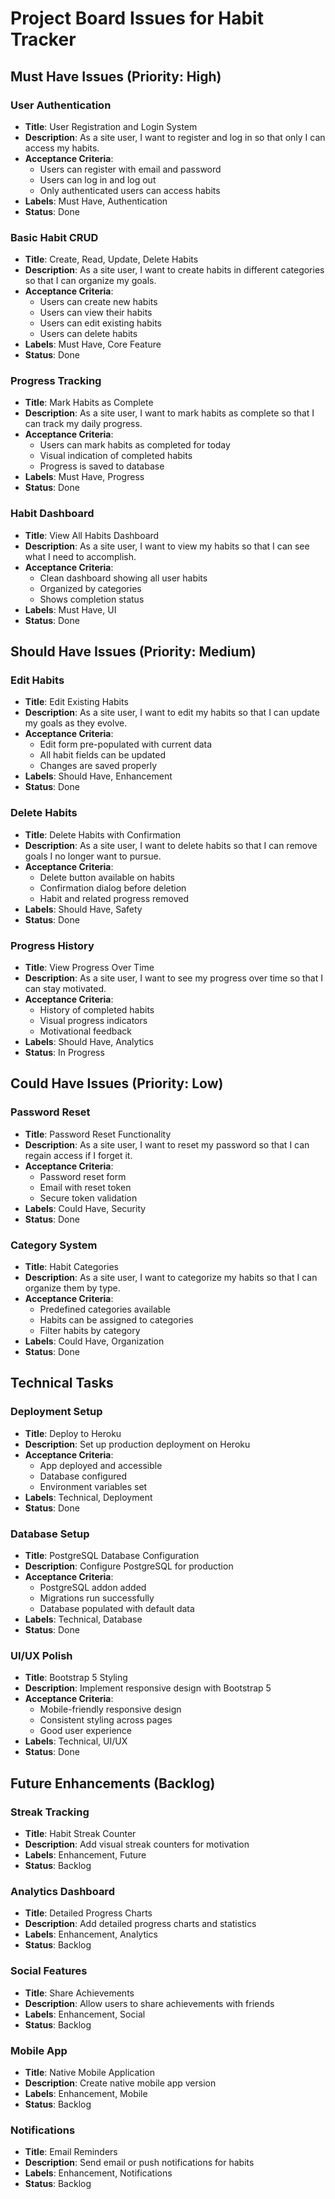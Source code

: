 # Project Board Issues for Habit Tracker

## Must Have Issues (Priority: High)

### User Authentication
- **Title**: User Registration and Login System
- **Description**: As a site user, I want to register and log in so that only I can access my habits.
- **Acceptance Criteria**:
  - Users can register with email and password
  - Users can log in and log out
  - Only authenticated users can access habits
- **Labels**: Must Have, Authentication
- **Status**: Done

### Basic Habit CRUD
- **Title**: Create, Read, Update, Delete Habits
- **Description**: As a site user, I want to create habits in different categories so that I can organize my goals.
- **Acceptance Criteria**:
  - Users can create new habits
  - Users can view their habits
  - Users can edit existing habits
  - Users can delete habits
- **Labels**: Must Have, Core Feature
- **Status**: Done

### Progress Tracking
- **Title**: Mark Habits as Complete
- **Description**: As a site user, I want to mark habits as complete so that I can track my daily progress.
- **Acceptance Criteria**:
  - Users can mark habits as completed for today
  - Visual indication of completed habits
  - Progress is saved to database
- **Labels**: Must Have, Progress
- **Status**: Done

### Habit Dashboard
- **Title**: View All Habits Dashboard
- **Description**: As a site user, I want to view my habits so that I can see what I need to accomplish.
- **Acceptance Criteria**:
  - Clean dashboard showing all user habits
  - Organized by categories
  - Shows completion status
- **Labels**: Must Have, UI
- **Status**: Done

## Should Have Issues (Priority: Medium)

### Edit Habits
- **Title**: Edit Existing Habits
- **Description**: As a site user, I want to edit my habits so that I can update my goals as they evolve.
- **Acceptance Criteria**:
  - Edit form pre-populated with current data
  - All habit fields can be updated
  - Changes are saved properly
- **Labels**: Should Have, Enhancement
- **Status**: Done

### Delete Habits
- **Title**: Delete Habits with Confirmation
- **Description**: As a site user, I want to delete habits so that I can remove goals I no longer want to pursue.
- **Acceptance Criteria**:
  - Delete button available on habits
  - Confirmation dialog before deletion
  - Habit and related progress removed
- **Labels**: Should Have, Safety
- **Status**: Done

### Progress History
- **Title**: View Progress Over Time
- **Description**: As a site user, I want to see my progress over time so that I can stay motivated.
- **Acceptance Criteria**:
  - History of completed habits
  - Visual progress indicators
  - Motivational feedback
- **Labels**: Should Have, Analytics
- **Status**: In Progress

## Could Have Issues (Priority: Low)

### Password Reset
- **Title**: Password Reset Functionality
- **Description**: As a site user, I want to reset my password so that I can regain access if I forget it.
- **Acceptance Criteria**:
  - Password reset form
  - Email with reset token
  - Secure token validation
- **Labels**: Could Have, Security
- **Status**: Done

### Category System
- **Title**: Habit Categories
- **Description**: As a site user, I want to categorize my habits so that I can organize them by type.
- **Acceptance Criteria**:
  - Predefined categories available
  - Habits can be assigned to categories
  - Filter habits by category
- **Labels**: Could Have, Organization
- **Status**: Done

## Technical Tasks

### Deployment Setup
- **Title**: Deploy to Heroku
- **Description**: Set up production deployment on Heroku
- **Acceptance Criteria**:
  - App deployed and accessible
  - Database configured
  - Environment variables set
- **Labels**: Technical, Deployment
- **Status**: Done

### Database Setup
- **Title**: PostgreSQL Database Configuration
- **Description**: Configure PostgreSQL for production
- **Acceptance Criteria**:
  - PostgreSQL addon added
  - Migrations run successfully
  - Database populated with default data
- **Labels**: Technical, Database
- **Status**: Done

### UI/UX Polish
- **Title**: Bootstrap 5 Styling
- **Description**: Implement responsive design with Bootstrap 5
- **Acceptance Criteria**:
  - Mobile-friendly responsive design
  - Consistent styling across pages
  - Good user experience
- **Labels**: Technical, UI/UX
- **Status**: Done

## Future Enhancements (Backlog)

### Streak Tracking
- **Title**: Habit Streak Counter
- **Description**: Add visual streak counters for motivation
- **Labels**: Enhancement, Future
- **Status**: Backlog

### Analytics Dashboard
- **Title**: Detailed Progress Charts
- **Description**: Add detailed progress charts and statistics
- **Labels**: Enhancement, Analytics
- **Status**: Backlog

### Social Features
- **Title**: Share Achievements
- **Description**: Allow users to share achievements with friends
- **Labels**: Enhancement, Social
- **Status**: Backlog

### Mobile App
- **Title**: Native Mobile Application
- **Description**: Create native mobile app version
- **Labels**: Enhancement, Mobile
- **Status**: Backlog

### Notifications
- **Title**: Email Reminders
- **Description**: Send email or push notifications for habits
- **Labels**: Enhancement, Notifications
- **Status**: Backlog